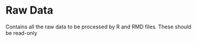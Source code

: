 # Raw Data 

Contains all the raw data to be processed by R and RMD files. These should be read-only
